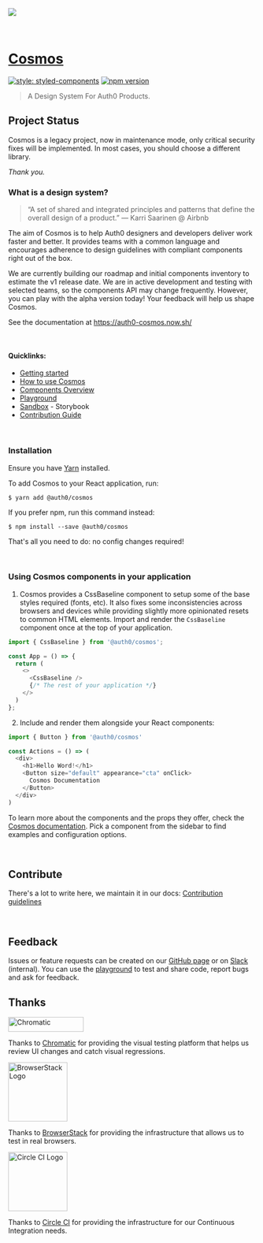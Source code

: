 

<img src="https://cdn.auth0.com/website/cosmos/github/readme-header.png">

&nbsp;

# [Cosmos](https://auth0-cosmos.now.sh/)



[![style: styled-components](https://img.shields.io/badge/style-%F0%9F%92%85%20styled--components-orange.svg?colorB=daa357&colorA=db748e)](https://github.com/styled-components/styled-components) [![npm version](https://img.shields.io/npm/v/@auth0/cosmos.svg)](https://npmjs.com/@auth0/cosmos)

> A Design System For Auth0 Products.

## Project Status

Cosmos is a legacy project, now in maintenance mode, only critical security fixes will be implemented. In most cases, you should choose a different library.

*Thank you.*


### What is a design system?

> “A set of shared and integrated principles and patterns that define the overall design of a product.” — Karri Saarinen @ Airbnb

The aim of Cosmos is to help Auth0 designers and developers deliver work faster and better. It provides teams with a common language and encourages adherence to design guidelines with compliant components right out of the box.

We are currently building our roadmap and initial components inventory to estimate the v1 release date. We are in active development and testing with selected teams, so the components API may change frequently. However, you can play with the alpha version today! Your feedback will help us shape Cosmos.

See the documentation at https://auth0-cosmos.now.sh/

&nbsp;
&nbsp;

#### Quicklinks:

- [Getting started](https://auth0-cosmos.now.sh/)
- [How to use Cosmos](https://auth0-cosmos.now.sh/#/usage)
- [Components Overview](https://auth0-cosmos.now.sh/#/overview)
- [Playground](https://auth0-cosmos.now.sh/#/playground)
- [Sandbox](https://auth0-cosmos.now.sh/sandbox/) - Storybook
- [Contribution Guide](https://auth0-cosmos.now.sh/#/contribution-guide)

&nbsp;
&nbsp;

### Installation

Ensure you have [Yarn](https://yarnpkg.com/lang/en/) installed.

To add Cosmos to your React application, run:

```
$ yarn add @auth0/cosmos
```

If you prefer npm, run this command instead:

```
$ npm install --save @auth0/cosmos
```

That's all you need to do: no config changes required!

&nbsp;
&nbsp;

### Using Cosmos components in your application

1. Cosmos provides a CssBaseline component to setup some of the base styles required (fonts, etc). It also fixes some inconsistencies across browsers and devices while providing slightly more opinionated resets to common HTML elements. Import and render the `CssBaseline` component once at the top of your application.

```js
import { CssBaseline } from '@auth0/cosmos';

const App = () => {
  return (
    <>
      <CssBaseline />
      {/* The rest of your application */}
    </>
  )
};
```

2. Include and render them alongside your React components:

```js
import { Button } from '@auth0/cosmos'

const Actions = () => (
  <div>
    <h1>Hello Word!</h1>
    <Button size="default" appearance="cta" onClick>
      Cosmos Documentation
    </Button>
  </div>
)
```



To learn more about the components and the props they offer, check the [Cosmos documentation](https://auth0-cosmos.now.sh/). Pick a component from the sidebar to find examples and configuration options.

&nbsp;
&nbsp;

## Contribute

There's a lot to write here, we maintain it in our docs: [Contribution guidelines](https://auth0-cosmos.now.sh/#/contribution-guide)

&nbsp;
&nbsp;

## Feedback

Issues or feature requests can be created on our [GitHub page](https://github.com/auth0/cosmos/issues) or on [Slack](https://auth0.slack.com/messages/C5ZK0DD8X) (internal). You can use the [playground](https://auth0-cosmos.now.sh/#/playground) to test and share code, report bugs and ask for feedback.

## Thanks

<a href="https://www.chromatic.com/"><img src="https://user-images.githubusercontent.com/321738/84662277-e3db4f80-af1b-11ea-88f5-91d67a5e59f6.png" width="153" height="30" alt="Chromatic" /></a>

Thanks to [Chromatic](https://www.chromatic.com/) for providing the visual testing platform that helps us review UI changes and catch visual regressions.

<a href="https://www.browserstack.com/"><img src="https://live.browserstack.com/images/opensource/browserstack-logo.svg" alt="BrowserStack Logo" width="120"> </a>

Thanks to [BrowserStack](https://www.browserstack.com/) for providing the infrastructure that allows us to test in real browsers.

<a href="https://www.circleci.com/"><img src="https://d3r49iyjzglexf.cloudfront.net/logo-wordmark-black-7fec8eb34f3f7d8a2d75b22e789bca438ae7f6174a7949784054e726c5acdccb.svg" alt="Circle CI Logo" width="120"> </a>

Thanks to [Circle CI](https://www.circleci.com/) for providing the infrastructure for our Continuous Integration needs.
